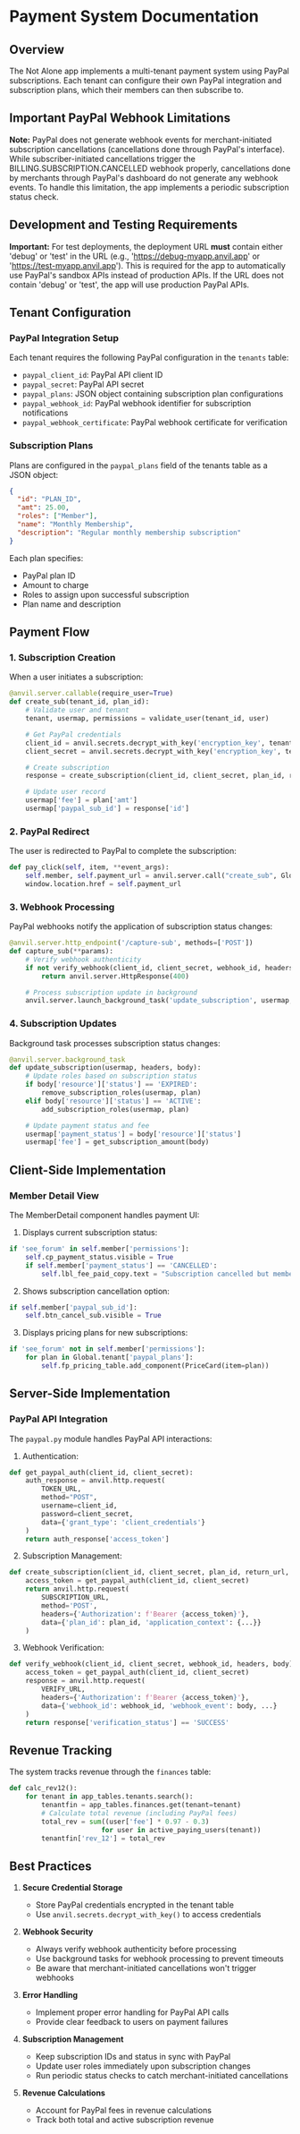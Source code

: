 # Payment System Documentation

## Overview

The Not Alone app implements a multi-tenant payment system using PayPal subscriptions. Each tenant can configure their own PayPal integration and subscription plans, which their members can then subscribe to.

## Important PayPal Webhook Limitations

**Note:** PayPal does not generate webhook events for merchant-initiated subscription cancellations (cancellations done through PayPal's interface). While subscriber-initiated cancellations trigger the BILLING.SUBSCRIPTION.CANCELLED webhook properly, cancellations done by merchants through PayPal's dashboard do not generate any webhook events. To handle this limitation, the app implements a periodic subscription status check.

## Development and Testing Requirements

**Important:** For test deployments, the deployment URL **must** contain either 'debug' or 'test' in the URL (e.g., 'https://debug-myapp.anvil.app' or 'https://test-myapp.anvil.app'). This is required for the app to automatically use PayPal's sandbox APIs instead of production APIs. If the URL does not contain 'debug' or 'test', the app will use production PayPal APIs.

## Tenant Configuration

### PayPal Integration Setup

Each tenant requires the following PayPal configuration in the `tenants` table:
- `paypal_client_id`: PayPal API client ID
- `paypal_secret`: PayPal API secret
- `paypal_plans`: JSON object containing subscription plan configurations
- `paypal_webhook_id`: PayPal webhook identifier for subscription notifications
- `paypal_webhook_certificate`: PayPal webhook certificate for verification

### Subscription Plans

Plans are configured in the `paypal_plans` field of the tenants table as a JSON object:

```json
{
  "id": "PLAN_ID",
  "amt": 25.00,
  "roles": ["Member"],
  "name": "Monthly Membership",
  "description": "Regular monthly membership subscription"
}
```

Each plan specifies:
- PayPal plan ID
- Amount to charge
- Roles to assign upon successful subscription
- Plan name and description

## Payment Flow

### 1. Subscription Creation

When a user initiates a subscription:

```python
@anvil.server.callable(require_user=True)
def create_sub(tenant_id, plan_id):
    # Validate user and tenant
    tenant, usermap, permissions = validate_user(tenant_id, user)

    # Get PayPal credentials
    client_id = anvil.secrets.decrypt_with_key('encryption_key', tenant['paypal_client_id'])
    client_secret = anvil.secrets.decrypt_with_key('encryption_key', tenant['paypal_secret'])

    # Create subscription
    response = create_subscription(client_id, client_secret, plan_id, return_url, cancel_url)

    # Update user record
    usermap['fee'] = plan['amt']
    usermap['paypal_sub_id'] = response['id']
```

### 2. PayPal Redirect

The user is redirected to PayPal to complete the subscription:

```python
def pay_click(self, item, **event_args):
    self.member, self.payment_url = anvil.server.call("create_sub", Global.tenant_id, item['id'])
    window.location.href = self.payment_url
```

### 3. Webhook Processing

PayPal webhooks notify the application of subscription status changes:

```python
@anvil.server.http_endpoint('/capture-sub', methods=['POST'])
def capture_sub(**params):
    # Verify webhook authenticity
    if not verify_webhook(client_id, client_secret, webhook_id, headers, body):
        return anvil.server.HttpResponse(400)

    # Process subscription update in background
    anvil.server.launch_background_task('update_subscription', usermap, headers, body)
```

### 4. Subscription Updates

Background task processes subscription status changes:

```python
@anvil.server.background_task
def update_subscription(usermap, headers, body):
    # Update roles based on subscription status
    if body['resource']['status'] == 'EXPIRED':
        remove_subscription_roles(usermap, plan)
    elif body['resource']['status'] == 'ACTIVE':
        add_subscription_roles(usermap, plan)

    # Update payment status and fee
    usermap['payment_status'] = body['resource']['status']
    usermap['fee'] = get_subscription_amount(body)
```

## Client-Side Implementation

### Member Detail View

The MemberDetail component handles payment UI:

1. Displays current subscription status:
```python
if 'see_forum' in self.member['permissions']:
    self.cp_payment_status.visible = True
    if self.member['payment_status'] == 'CANCELLED':
        self.lbl_fee_paid_copy.text = "Subscription cancelled but membership still in good standing."
```

2. Shows subscription cancellation option:
```python
if self.member['paypal_sub_id']:
    self.btn_cancel_sub.visible = True
```

3. Displays pricing plans for new subscriptions:
```python
if 'see_forum' not in self.member['permissions']:
    for plan in Global.tenant['paypal_plans']:
        self.fp_pricing_table.add_component(PriceCard(item=plan))
```

## Server-Side Implementation

### PayPal API Integration

The `paypal.py` module handles PayPal API interactions:

1. Authentication:
```python
def get_paypal_auth(client_id, client_secret):
    auth_response = anvil.http.request(
        TOKEN_URL,
        method="POST",
        username=client_id,
        password=client_secret,
        data={'grant_type': 'client_credentials'}
    )
    return auth_response['access_token']
```

2. Subscription Management:
```python
def create_subscription(client_id, client_secret, plan_id, return_url, cancel_url):
    access_token = get_paypal_auth(client_id, client_secret)
    return anvil.http.request(
        SUBSCRIPTION_URL,
        method='POST',
        headers={'Authorization': f'Bearer {access_token}'},
        data={'plan_id': plan_id, 'application_context': {...}}
    )
```

3. Webhook Verification:
```python
def verify_webhook(client_id, client_secret, webhook_id, headers, body):
    access_token = get_paypal_auth(client_id, client_secret)
    response = anvil.http.request(
        VERIFY_URL,
        headers={'Authorization': f'Bearer {access_token}'},
        data={'webhook_id': webhook_id, 'webhook_event': body, ...}
    )
    return response['verification_status'] == 'SUCCESS'
```

## Revenue Tracking

The system tracks revenue through the `finances` table:

```python
def calc_rev12():
    for tenant in app_tables.tenants.search():
        tenantfin = app_tables.finances.get(tenant=tenant)
        # Calculate total revenue (including PayPal fees)
        total_rev = sum((user['fee'] * 0.97 - 0.3)
                       for user in active_paying_users(tenant))
        tenantfin['rev_12'] = total_rev
```

## Best Practices

1. **Secure Credential Storage**
   - Store PayPal credentials encrypted in the tenant table
   - Use `anvil.secrets.decrypt_with_key()` to access credentials

2. **Webhook Security**
   - Always verify webhook authenticity before processing
   - Use background tasks for webhook processing to prevent timeouts
   - Be aware that merchant-initiated cancellations won't trigger webhooks

3. **Error Handling**
   - Implement proper error handling for PayPal API calls
   - Provide clear feedback to users on payment failures

4. **Subscription Management**
   - Keep subscription IDs and status in sync with PayPal
   - Update user roles immediately upon subscription changes
   - Run periodic status checks to catch merchant-initiated cancellations

5. **Revenue Calculations**
   - Account for PayPal fees in revenue calculations
   - Track both total and active subscription revenue
